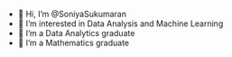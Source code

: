 - 👋 Hi, I’m @SoniyaSukumaran
- 👀 I’m interested in Data Analysis and Machine Learning
- 🌱 I’m a Data Analytics graduate 
- 💞️ I’m a Mathematics graduate
 

<!---
SoniyaSukumaran/SoniyaSukumaran is a ✨ special ✨ repository because its `README.md` (this file) appears on your GitHub profile.
You can click the Preview link to take a look at your changes.
--->
